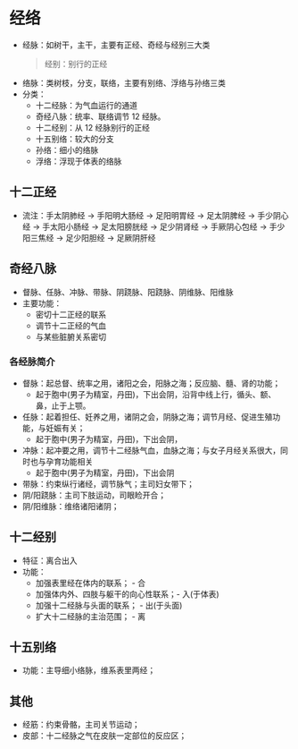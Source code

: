 # 经络
* 经脉：如树干，主干，主要有正经、奇经与经别三大类
    > 经别：别行的正经
* 络脉：类树枝，分支，联络，主要有别络、浮络与孙络三类
* 分类：
    * 十二经脉：为气血运行的通道
    * 奇经八脉：统率、联络调节 12 经脉。
    * 十二经别：从 12 经脉别行的正经
    * 十五别络：较大的分支
    * 孙络：细小的络脉
    * 浮络：浮现于体表的络脉

## 十二正经
* 流注：手太阴肺经 -> 手阳明大肠经 -> 足阳明胃经 -> 足太阴脾经 -> 手少阴心经 -> 手太阳小肠经 -> 足太阳膀胱经 -> 足少阴肾经 -> 手厥阴心包经 -> 手少阳三焦经 -> 足少阳胆经 -> 足厥阴肝经

## 奇经八脉
* 督脉、任脉、冲脉、带脉、阴跷脉、阳跷脉、阴维脉、阳维脉
* 主要功能：
    * 密切十二正经的联系
    * 调节十二正经的气血
    * 与某些脏腑关系密切

### 各经脉简介
* 督脉：起总督、统率之用，诸阳之会，阳脉之海；反应脑、髓、肾的功能；
    * 起于胞中(男子为精室，丹田)，下出会阴，沿背中线上行，循头、额、鼻，止于上颚。
* 任脉：起着担任、妊养之用，诸阴之会，阴脉之海；调节月经、促进生殖功能，与妊娠有关；
    * 起于胞中(男子为精室，丹田)，下出会阴，
* 冲脉：起冲要之用，调节十二经脉气血，血脉之海；与女子月经关系很大，同时也与孕育功能相关
    * 起于胞中(男子为精室，丹田)，下出会阴
* 带脉：约束纵行诸经，调节脉气；主司妇女带下；
* 阴/阳跷脉：主司下肢运动，司眼睑开合；
* 阴/阳维脉：维络诸阳诸阴；

## 十二经别
* 特征：离合出入
* 功能：
    * 加强表里经在体内的联系； - 合
    * 加强体内外、四肢与躯干的向心性联系；- 入(于体表)
    * 加强十二经脉与头面的联系； - 出(于头面)
    * 扩大十二经脉的主治范围； - 离

## 十五别络
* 功能：主导细小络脉，维系表里两经；

## 其他
* 经筋：约束骨骼，主司关节运动；
* 皮部：十二经脉之气在皮肤一定部位的反应区；
